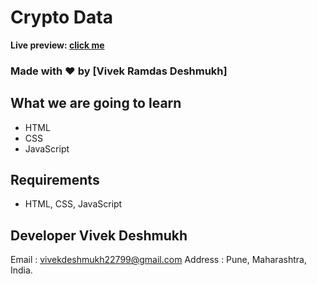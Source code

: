# Crypto Data

**Live preview: [click me](https://vivekdeshmukh22799.github.io/Vivek_Deshmukh_DOM_6th_OCT_23/index.html)**

### Made with ❤️ by [Vivek Ramdas Deshmukh]

## What we are going to learn
- HTML
- CSS 
- JavaScript

## Requirements
- HTML, CSS, JavaScript

## Developer Vivek Deshmukh
Email : vivekdeshmukh22799@gmail.com
Address : Pune, Maharashtra, India.